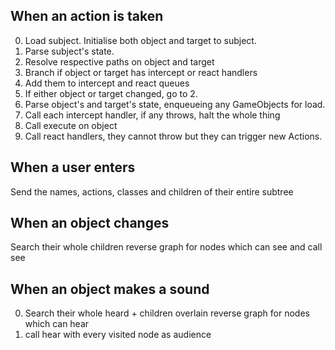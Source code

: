 ## When an action is taken

0. Load subject. Initialise both object and target to subject.
1. Parse subject's state.
2. Resolve respective paths on object and target
3. Branch if object or target has intercept or react handlers
  1. Add them to intercept and react queues
4. If either object or target changed, go to 2.
5. Parse object's and target's state, enqueueing any GameObjects for load.
6. Call each intercept handler, if any throws, halt the whole thing
7. Call execute on object
9. Call react handlers, they cannot throw but they can trigger new Actions.

## When a user enters

Send the names, actions, classes and children of their entire subtree

## When an object changes

Search their whole children reverse graph for nodes which can see and call see

## When an object makes a sound

0. Search their whole heard + children overlain reverse graph for nodes which can hear
1. call hear with every visited node as audience
